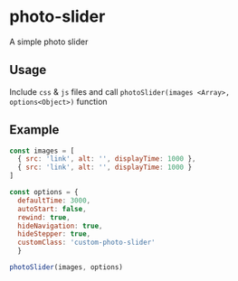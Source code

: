 # photo-slider

A simple photo slider

## Usage

Include `css` & `js` files
and call `photoSlider(images <Array>, options<Object>)` function

## Example

```javascript
const images = [
  { src: 'link', alt: '', displayTime: 1000 },
  { src: 'link', alt: '', displayTime: 1000 }
]

const options = {
  defaultTime: 3000,
  autoStart: false,
  rewind: true,
  hideNavigation: true,
  hideStepper: true,
  customClass: 'custom-photo-slider'
  }

photoSlider(images, options)
```